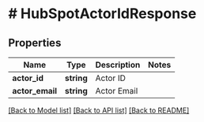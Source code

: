# # HubSpotActorIdResponse

## Properties

Name | Type | Description | Notes
------------ | ------------- | ------------- | -------------
**actor_id** | **string** | Actor ID |
**actor_email** | **string** | Actor Email |

[[Back to Model list]](../../README.md#models) [[Back to API list]](../../README.md#endpoints) [[Back to README]](../../README.md)
